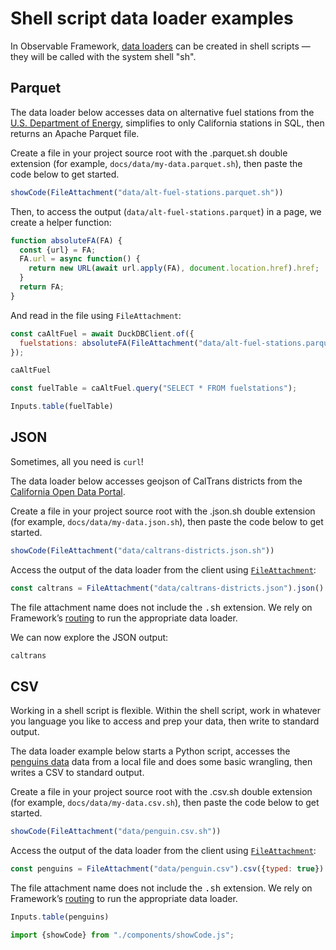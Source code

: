 # Shell script data loader examples

In Observable Framework, [data loaders](../loaders) can be created in shell scripts — they will be called with the system shell "sh".

## Parquet

The data loader below accesses data on alternative fuel stations from the [U.S. Department of Energy](https://catalog.data.gov/dataset/alternative-fueling-station-locations-422f2), simplifies to only California stations in SQL, then returns an Apache Parquet file.

Create a file in your project source root with the .parquet.sh double extension (for example, `docs/data/my-data.parquet.sh`), then paste the code below to get started.

<!-- TODO this one needs explaining. -->

```js
showCode(FileAttachment("data/alt-fuel-stations.parquet.sh"))
```

Then, to access the output (`data/alt-fuel-stations.parquet`) in a page, we create a helper function:

```js echo
function absoluteFA(FA) {
  const {url} = FA;
  FA.url = async function() {
    return new URL(await url.apply(FA), document.location.href).href;
  }
  return FA;
}
```

And read in the file using `FileAttachment`:

```js echo
const caAltFuel = await DuckDBClient.of({
  fuelstations: absoluteFA(FileAttachment("data/alt-fuel-stations.parquet"))
});
```

```js echo
caAltFuel
```

```js echo
const fuelTable = caAltFuel.query("SELECT * FROM fuelstations");
```

```js echo
Inputs.table(fuelTable)
```

## JSON

Sometimes, all you need is `curl`!

The data loader below accesses geojson of CalTrans districts from the [California Open Data Portal](https://data.ca.gov/dataset/caltrans-districts/resource/668dacf7-e927-4ced-98aa-b495e79d40d2).

Create a file in your project source root with the .json.sh double extension (for example, `docs/data/my-data.json.sh`), then paste the code below to get started.

```js
showCode(FileAttachment("data/caltrans-districts.json.sh"))
```

Access the output of the data loader from the client using [`FileAttachment`](https://observablehq.com/framework/javascript/files):

```js echo
const caltrans = FileAttachment("data/caltrans-districts.json").json()
```

<p class="tip">The file attachment name does not include the <tt>.sh</tt> extension. We rely on Framework’s <a href="https://observablehq.com/framework/routing">routing</a> to run the appropriate data loader.

We can now explore the JSON output:

```js echo
caltrans
```

## CSV

Working in a shell script is flexible. Within the shell script, work in whatever you language you like to access and prep your data, then write to standard output.

The data loader example below starts a Python script, accesses the [penguins data](https://journal.r-project.org/articles/RJ-2022-020/) data from a local file and does some basic wrangling, then writes a CSV to standard output.

Create a file in your project source root with the .csv.sh double extension (for example, `docs/data/my-data.csv.sh`), then paste the code below to get started.

```js
showCode(FileAttachment("data/penguin.csv.sh"))
```

Access the output of the data loader from the client using [`FileAttachment`](https://observablehq.com/framework/javascript/files):

```js echo
const penguins = FileAttachment("data/penguin.csv").csv({typed: true})
```

<p class="tip">The file attachment name does not include the <tt>.sh</tt> extension. We rely on Framework’s <a href="https://observablehq.com/framework/routing">routing</a> to run the appropriate data loader.

```js echo
Inputs.table(penguins)
```

```js
import {showCode} from "./components/showCode.js";
```
